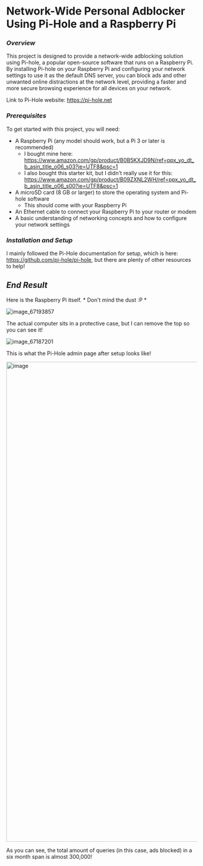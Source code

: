 # **Network-Wide Personal Adblocker Using Pi-Hole and a Raspberry Pi**

### *Overview*

This project is designed to provide a network-wide adblocking solution using Pi-hole, a popular open-source software that runs on a Raspberry Pi. By installing Pi-hole on your Raspberry Pi and configuring your network settings to use it as the default DNS server, you can block ads and other unwanted online distractions at the network level, providing a faster and more secure browsing experience for all devices on your network.

Link to Pi-Hole website: https://pi-hole.net

### *Prerequisites*

To get started with this project, you will need:

- A Raspberry Pi (any model should work, but a Pi 3 or later is recommended)
	- I bought mine here: https://www.amazon.com/gp/product/B0B5KXJD9N/ref=ppx_yo_dt_b_asin_title_o06_s03?ie=UTF8&psc=1
	- I also bought this starter kit, but I didn't really use it for this: https://www.amazon.com/gp/product/B09ZXNL2WH/ref=ppx_yo_dt_b_asin_title_o06_s00?ie=UTF8&psc=1
- A microSD card (8 GB or larger) to store the operating system and Pi-hole software
	- This should come with your Raspberry Pi
- An Ethernet cable to connect your Raspberry Pi to your router or modem
- A basic understanding of networking concepts and how to configure your network settings

### *Installation and Setup*

I mainly followed the Pi-Hole documentation for setup, which is here: https://github.com/pi-hole/pi-hole, but there are plenty of other resources to help!

## *End Result*

Here is the Raspberry Pi itself. * Don't mind the dust :P *

![image_67193857](https://user-images.githubusercontent.com/129352199/235516680-417fd8ec-bfa7-4ec6-9667-eef46cc537e5.JPG)

The actual computer sits in a protective case, but I can remove the top so you can see it!

![image_67187201](https://user-images.githubusercontent.com/129352199/235516567-e916a650-7120-4f88-8e27-5be52aebfbb0.JPG)



This is what the Pi-Hole admin page after setup looks like!

<img width="1267" alt="image" src="https://user-images.githubusercontent.com/129352199/235513128-761a5c79-ee26-48dc-9c43-e42ae81ca454.png">

As you can see, the total amount of queries (in this case, ads blocked) in a six month span is almost 300,000!
